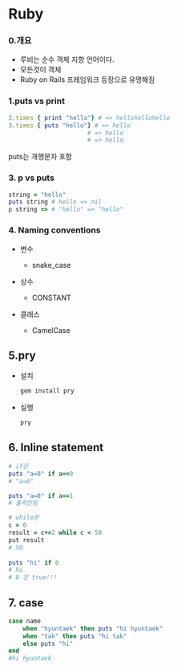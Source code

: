 # Ruby



### 0.개요

- 루비는 순수 객체 지향 언어이다.
- 모든것이 객체
- Ruby on Rails 프레임워크 등장으로 유명해짐 



### 1.puts vs print

```ruby
3.times { print "hello"} # => hellohellohello
3.times { puts "hello"} # => hello
					  # => hello
					  # => hello

```

puts는 개행문자 포함 



### 3. p vs puts

```ruby
string = "hello"
puts string # hello => nil
p string => # "hello" => "hello"
```

### 4. Naming conventions

- 변수
  - snake_case
- 상수
  - CONSTANT

- 클래스

  - CamelCase

  

  

## 5.pry

- 설치

  ```ruby
  gem install pry
  ```

  

- 실행

  ```ruby
  pry
  ```

  





## 6. Inline statement

``` ruby
# if문
puts "a=0" if a==0 
# "a=0"

puts "a=0" if a==1
# 출력안됨

# while문
c = 0
result = c+=2 while c < 50
put result 
# 50
    
puts "hi" if 0 
# hi
# 0 은 true!!!

```



## 7. case

```ruby
case name
	when "hyuntaek" then puts "hi hyuntaek"  
	when "tak" then puts "hi tak"  
	else puts "hi"  
end  
#hi hyuntaek
```





















